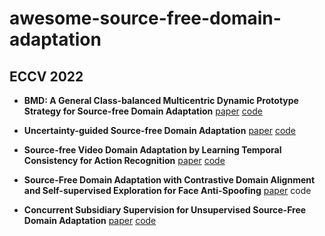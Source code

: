 # awesome-source-free-domain-adaptation

## ECCV 2022
 - **BMD: A General Class-balanced Multicentric Dynamic Prototype Strategy for Source-free Domain Adaptation**  [paper](https://arxiv.org/abs/2204.02811)  [code](https://github.com/ispc-lab/BMD)

 - **Uncertainty-guided Source-free Domain Adaptation**  [paper](https://arxiv.org/abs/2208.07591)  [code](https://github.com/roysubhankar/uncertainty-sfda)

 - **Source-free Video Domain Adaptation by Learning Temporal Consistency for Action Recognition**  [paper](https://arxiv.org/abs/2203.04559)  [code](https://github.com/xuyu0010/ATCoN)

- **Source-Free Domain Adaptation with Contrastive Domain Alignment and Self-supervised Exploration for Face Anti-Spoofing**  [paper](https://www.ecva.net/papers/eccv_2022/papers_ECCV/html/362_ECCV_2022_paper.php)  code

- **Concurrent Subsidiary Supervision for Unsupervised Source-Free Domain Adaptation**  [paper](https://arxiv.org/abs/2207.13247)  [code](https://github.com/val-iisc/StickerDA)
